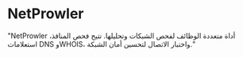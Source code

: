 # NetProwler
 "NetProwler أداة متعددة الوظائف لفحص الشبكات وتحليلها. تتيح فحص المنافذ، استعلامات DNS وWHOIS، واختبار الاتصال لتحسين أمان الشبكة."
